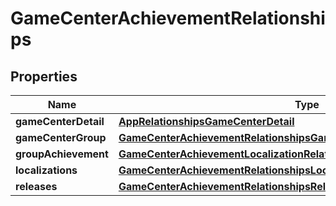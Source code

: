 

# GameCenterAchievementRelationships


## Properties

| Name | Type | Description | Notes |
|------------ | ------------- | ------------- | -------------|
|**gameCenterDetail** | [**AppRelationshipsGameCenterDetail**](AppRelationshipsGameCenterDetail.md) |  |  [optional] |
|**gameCenterGroup** | [**GameCenterAchievementRelationshipsGameCenterGroup**](GameCenterAchievementRelationshipsGameCenterGroup.md) |  |  [optional] |
|**groupAchievement** | [**GameCenterAchievementLocalizationRelationshipsGameCenterAchievement**](GameCenterAchievementLocalizationRelationshipsGameCenterAchievement.md) |  |  [optional] |
|**localizations** | [**GameCenterAchievementRelationshipsLocalizations**](GameCenterAchievementRelationshipsLocalizations.md) |  |  [optional] |
|**releases** | [**GameCenterAchievementRelationshipsReleases**](GameCenterAchievementRelationshipsReleases.md) |  |  [optional] |



